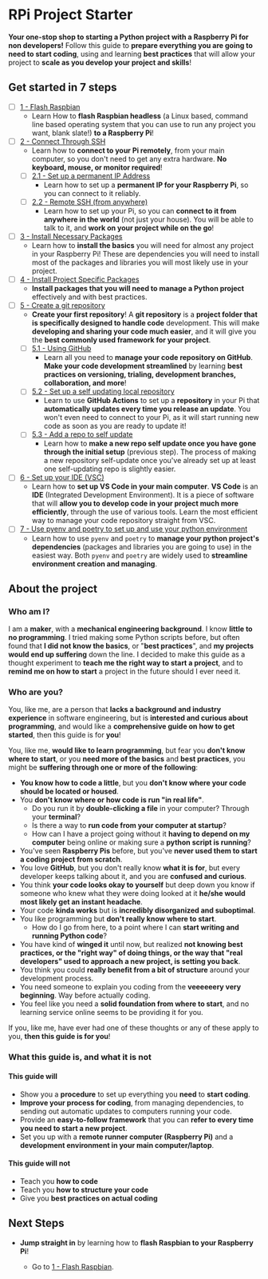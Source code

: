 # RPi Project Starter

**Your one-stop shop to starting a Python project with a Raspberry Pi for non developers!**
Follow this guide to **prepare everything you are going to need to start coding**, using and learning **best practices** that will allow your project to **scale as you develop your project and skills**!

## Get started in 7 steps

- [ ] [1 - Flash Raspbian](1%20-%20Flash%20Raspbian.md)
  - Learn How to **flash Raspbian headless** (a Linux based, command line based operating system that you can use to run any project you want, blank slate!) **to a Raspberry Pi**!
- [ ] [2 - Connect Through SSH](2%20-%20Connect%20Through%20SSH.md)
  - Learn how to **connect to your Pi remotely**, from your main computer, so you don't need to get any extra hardware. **No keyboard, mouse, or monitor required**!
  - [ ] [2.1 - Set up a permanent IP Address](2.1%20-%20Set%20up%20a%20permanent%20IP%20Address.md)
    - Learn how to set up a **permanent IP for your Raspberry Pi**, so you can connect to it reliably.
  - [ ] [2.2 - Remote SSH (from anywhere)](2.2%20-%20Remote%20SSH%20(from%20anywhere).md)
    - Learn how to set up your Pi, so you can **connect to it from anywhere in the world** (not just your house). You will be able to talk to it, and **work on your project while on the go**!
- [ ] [3 - Install Necessary Packages](3%20-%20Install%20Necessary%20Packages.md)
  - Learn how to **install the basics** you will need for almost any project in your Raspberry Pi! These are dependencies you will need to install most of the packages and libraries you will most likely use in your project.
- [ ] [4 - Install Project Specific Packages](4%20-%20Install%20Project%20Specific%20Packages%20(Python).md)
  - **Install packages that you will need to manage a Python project** effectively and with best practices.
- [ ] [5 - Create a git repository](5%20-%20Create%20a%20git%20repository.md)
  - **Create your first repository**! A **git repository** is a **project folder that is specifically designed to handle code** development. This will make **developing and sharing your code much easier**, and it will give you the **best commonly used framework for your project**.
  - [ ] [5.1 - Using GitHub](5.1%20-%20Using%20Github.md)
    - Learn all you need to **manage your code repository on GitHub**. **Make your code development streamlined** by learning **best practices on versioning, trialing, development branches, collaboration, and more**!
  - [ ] [5.2 - Set up a self updating local repository](5.2%20-%20Set%20up%20a%20self%20updating%20local%20repository.md)
    - Learn to use **GitHub Actions** to set up a **repository** in your Pi that **automatically updates every time you release an update**. You won't even need to connect to your Pi, as it will start running new code as soon as you are ready to update it!
  - [ ] [5.3 - Add a repo to self update](5.3%20-%20Add%20a%20repo%20to%20self%20update.md)
    - Learn how to **make a new repo self update once you have gone through the initial setup** (previous step). The process of making a new repository self-update once you've already set up at least one self-updating repo is slightly easier.
- [ ] [6 - Set up your IDE (VSC)](6%20-%20Set%20up%20your%20IDE%20(VSC).md)
  - Learn how to **set up VS Code in your main computer**. **VS Code** is an **IDE** (Integrated Development Environment). It is a piece of software that will **allow you to develop code in your project much more efficiently**, through the use of various tools. Learn the most efficient way to manage your code repository straight from VSC.
- [ ] [7 - Use pyenv and poetry to set up and use your python environment](7%20-%20Use%20pyenv%20and%20poetry%20to%20set%20up%20and%20use%20your%20python%20environment.md)
  - Learn how to use `pyenv` and `poetry` to **manage your python project's dependencies** (packages and libraries you are going to use) in the easiest way. Both `pyenv` and `poetry` are widely used to **streamline environment creation and managing**.

## About the project

### Who am I?

I am a **maker**, with a **mechanical engineering background**. I know **little to no programming**. I tried making some Python scripts before, but often found that **I did not know the basics**, or "**best practices**", and **my projects would end up suffering** down the line. I decided to make this guide as a thought experiment to **teach me the right way to start a project**, and to **remind me on how to start** a project in the future should I ever need it.

### Who are you?

You, like me, are a person that **lacks a background and industry experience** in software engineering, but is **interested and curious about programming**, and would like a **comprehensive guide on how to get started**, then this guide is for **you**!

You, like me, **would like to learn programming**, but fear you **don't know where to start**, or you **need more of the basics** and **best practices**, you might be **suffering through one or more of the following**:

- **You know how to code a little**, but you **don't know where your code should be located or housed**.
- You **don't know where or how code is run "in real life"**.
  - Do you run it by **double-clicking a file** in your computer? Through your **terminal**?
  - Is there a way to **run code from your computer at startup**?
  - How can I have a project going without it **having to depend on my computer** being online or making sure a **python script is running**?
- You've seen **Raspberry Pis** before, but you've **never used them to start a coding project from scratch**.
- You love **GitHub**, but you don't really know **what it is for**, but every developer keeps talking about it, and you are **confused and curious**.
- You think **your code looks okay to yourself** but deep down you know if someone who knew what they were doing looked at it **he/she would most likely get an instant headache**.
- Your code **kinda works** but is **incredibly disorganized and suboptimal**.
- You like programming but **don't really know where to start**.
  - How do I go from here, to a point where I can **start writing and running Python code**?
- You have kind of **winged it** until now, but realized **not knowing best practices, or the "right way" of doing things, or the way that "real developers" used to approach a new project, is setting you back**.
- You think you could **really benefit from a bit of structure** around your development process.
- You need someone to explain you coding from the **veeeeeery very beginning**. Way before actually coding.
- You feel like you need a **solid foundation from where to start**, and no learning service online seems to be providing it for you.

If you, like me, have ever had one of these thoughts or any of these apply to you, **then this guide is for you**!

### What this guide is, and what it is not

#### This guide will

- Show you a **procedure** to set up everything you **need** to **start coding**.
- **Improve your process for coding**, from managing dependencies, to sending out automatic updates to computers running your code.
- Provide an **easy-to-follow framework** that you can **refer to every time you need to start a new project**.
- Set you up with a **remote runner computer (Raspberry Pi)** and a **development environment in your main computer/laptop**.

#### This guide will not

- Teach you **how to code**
- Teach you **how to structure your code**
- Give you **best practices on actual coding**

## Next Steps

- **Jump straight in** by learning how to **flash Raspbian to your Raspberry Pi**!

  - Go to [1 - Flash Raspbian](1%20-%20Flash%20Raspbian.md).
